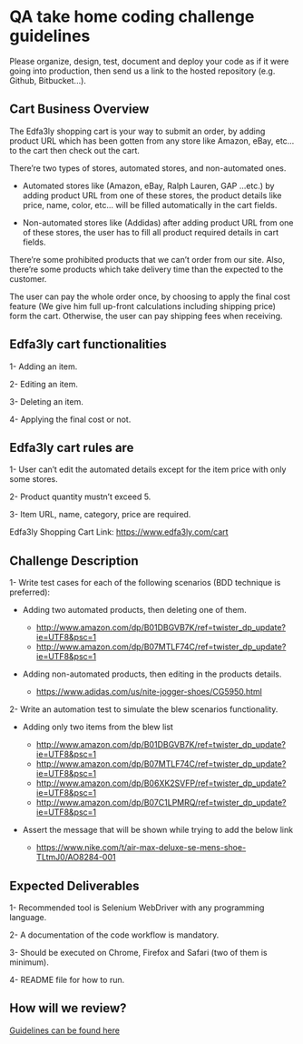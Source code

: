 QA take home coding challenge guidelines
===============================================

Please organize, design, test, document and deploy your code as if it were
going into production, then send us a link to the hosted repository (e.g.
Github, Bitbucket...).


Cart Business Overview
----------------------

The Edfa3ly shopping cart is your way to submit an order, by adding product URL which has been gotten from any store like Amazon, eBay, etc… to the cart then check out the cart.

There’re two types of stores, automated stores, and non-automated ones.
* Automated stores like (Amazon, eBay, Ralph Lauren, GAP …etc.) by adding product URL from one of these stores, the product details like price, name, color, etc… will be filled automatically in the cart fields.

* Non-automated stores like (Addidas) after adding product URL from one of these stores, the user has to fill all product required details in cart fields.

There’re some prohibited products that we can’t order from our site. Also, there’re some products which take delivery time than the expected to the customer.

The user can pay the whole order once, by choosing to apply the final cost feature (We give him full up-front calculations including shipping price) form the cart. Otherwise, the user can pay shipping fees when receiving.


Edfa3ly cart functionalities
----------------------------

   1- Adding an item.
   
   2- Editing an item.
   
   3- Deleting an item.
   
   4- Applying the final cost or not.

Edfa3ly cart rules are
----------------------

   1- User can’t edit the automated details except for the item price with only some stores.
   
   2- Product quantity mustn’t exceed 5.
   
   3- Item URL, name, category, price are required.



Edfa3ly Shopping Cart Link: https://www.edfa3ly.com/cart


Challenge Description
---------------------

1- Write test cases for each of the following scenarios (BDD technique is preferred):

*  Adding two automated products, then deleting one of them.
    * http://www.amazon.com/dp/B01DBGVB7K/ref=twister_dp_update?ie=UTF8&psc=1
    * http://www.amazon.com/dp/B07MTLF74C/ref=twister_dp_update?ie=UTF8&psc=1
    
*  Adding non-automated products, then editing in the products details.
    * https://www.adidas.com/us/nite-jogger-shoes/CG5950.html

2- Write an automation test to simulate the blew scenarios functionality.

* Adding only two items from the blew list
    * http://www.amazon.com/dp/B01DBGVB7K/ref=twister_dp_update?ie=UTF8&psc=1
    * http://www.amazon.com/dp/B07MTLF74C/ref=twister_dp_update?ie=UTF8&psc=1
    * http://www.amazon.com/dp/B06XK2SVFP/ref=twister_dp_update?ie=UTF8&psc=1
    * http://www.amazon.com/dp/B07C1LPMRQ/ref=twister_dp_update?ie=UTF8&psc=1

* Assert the message that will be shown while trying to add the below link
    * https://www.nike.com/t/air-max-deluxe-se-mens-shoe-TLtmJ0/AO8284-001

  
Expected Deliverables
---------------------

1- Recommended tool is Selenium WebDriver with any programming language.

2- A documentation of the code workflow is mandatory.

3- Should be executed on Chrome, Firefox and Safari (two of them is minimum).

4- README file for how to run.
 
How will we review?
-------------------
 
[Guidelines can be found here](README.md)